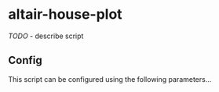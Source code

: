# altair-house-plot

_TODO_ - describe script

## Config

This script can be configured using the following parameters...